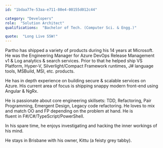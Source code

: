 ```yaml
---
id: "1bdaa77e-53aa-e711-80e4-00155d012c44"

category: "Developers"
role:  "Solution Architect"
qualifications:  "Bachelor of Tech. (Computer Sci. & Engg.)"

quote:  "Long Live SSW!"
---
```


Partho has shipped a variety of products during his 14 years at Microsoft. He was the Engineering Manager for Azure DevOps Release Management v1 & Log analytics & search services. Prior to that he helped ship VS Platform, Hyper-V, Silverlight/Compact Framework runtimes, J# language tools, MSBuild, MSI, etc. products.  

He has in depth experience on building secure & scalable services on Azure. His current area of focus is shipping snappy modern front-end using Angular & NgRx.  

He is passionate about core engineering skillsets: TDD, Refactoring, Pair Programming, Emergent Design, Legacy code refactoring. He loves to mix and match OO and FP depending on the problem at hand. He is fluent in F#/C#/TypeScript/PowerShell.  

In his spare time, he enjoys investigating and hacking the inner workings of his mind.  

He stays in Brisbane with his owner, Kittu (a feisty grey tabby).  